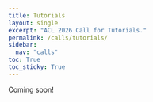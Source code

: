 ```yaml
---
title: Tutorials
layout: single
excerpt: "ACL 2026 Call for Tutorials."
permalink: /calls/tutorials/
sidebar:
  nav: "calls"
toc: True
toc_sticky: True
---
```


Coming soon!
